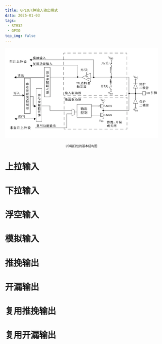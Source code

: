 ```yaml
---
title: GPIO八种输入输出模式
data: 2025-01-03
tags:
 - STM32
 - GPIO
top_img: false
---
```




![IO端口基本结构图](https://github.com/choomoray/choomoray.github.io/raw/refs/heads/_posts/2024/2024-12-07%20GPIO%E5%85%AB%E7%A7%8D%E8%BE%93%E5%85%A5%E8%BE%93%E5%87%BA%E6%A8%A1%E5%BC%8F/IO%E7%AB%AF%E5%8F%A3%E4%BD%8D%E7%9A%84%E5%9F%BA%E6%9C%AC%E7%BB%93%E6%9E%84%E5%9B%BE.webp)

<center><font size=1>I/O端口位的基本结构图</font></center>

# 上拉输入



# 下拉输入



# 浮空输入



# 模拟输入



# 推挽输出



# 开漏输出



# 复用推挽输出



# 复用开漏输出

